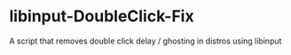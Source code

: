 # libinput-DoubleClick-Fix
A script that removes double click delay / ghosting in distros using libinput
